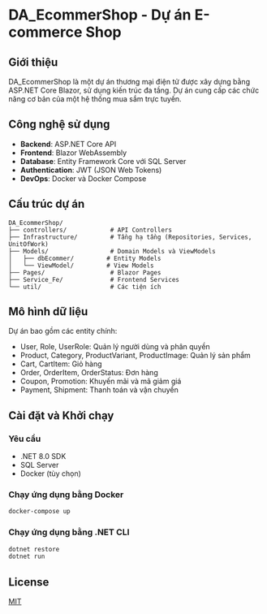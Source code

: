 # DA_EcommerShop - Dự án E-commerce Shop

## Giới thiệu
DA_EcommerShop là một dự án thương mại điện tử được xây dựng bằng ASP.NET Core Blazor, sử dụng kiến trúc đa tầng. Dự án cung cấp các chức năng cơ bản của một hệ thống mua sắm trực tuyến.

## Công nghệ sử dụng
- **Backend**: ASP.NET Core API
- **Frontend**: Blazor WebAssembly
- **Database**: Entity Framework Core với SQL Server
- **Authentication**: JWT (JSON Web Tokens)
- **DevOps**: Docker và Docker Compose

## Cấu trúc dự án
```
DA_EcommerShop/
├── controllers/            # API Controllers
├── Infrastructure/         # Tầng hạ tầng (Repositories, Services, UnitOfWork)
├── Models/                 # Domain Models và ViewModels
│   ├── dbEcommer/         # Entity Models
│   └── ViewModel/         # View Models
├── Pages/                  # Blazor Pages
├── Service_Fe/             # Frontend Services
└── util/                   # Các tiện ích
```

## Mô hình dữ liệu
Dự án bao gồm các entity chính:
- User, Role, UserRole: Quản lý người dùng và phân quyền
- Product, Category, ProductVariant, ProductImage: Quản lý sản phẩm
- Cart, CartItem: Giỏ hàng
- Order, OrderItem, OrderStatus: Đơn hàng
- Coupon, Promotion: Khuyến mãi và mã giảm giá
- Payment, Shipment: Thanh toán và vận chuyển

## Cài đặt và Khởi chạy
### Yêu cầu
- .NET 8.0 SDK
- SQL Server
- Docker (tùy chọn)

### Chạy ứng dụng bằng Docker
```bash
docker-compose up
```

### Chạy ứng dụng bằng .NET CLI
```bash
dotnet restore
dotnet run
```

## License
[MIT](LICENSE)